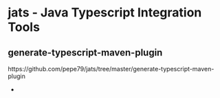<h1>jats - Java Typescript Integration Tools</h1>

<h2>generate-typescript-maven-plugin</h2>
https://github.com/pepe79/jats/tree/master/generate-typescript-maven-plugin

-